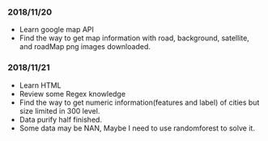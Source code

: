 ### 2018/11/20
* Learn google map API
* Find the way to get map information with road, background, satellite, and roadMap png images downloaded. 

### 2018/11/21
* Learn HTML
* Review some Regex knowledge
* Find the way to get numeric information(features and label) of cities but size limited in 300 level.
* Data purify half finished.
* Some data may be NAN, Maybe I need to use randomforest to solve it.
